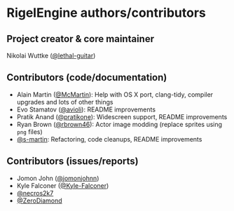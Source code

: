 # RigelEngine authors/contributors

## Project creator & core maintainer

Nikolai Wuttke ([@lethal-guitar](https://github.com/lethal-guitar))

## Contributors (code/documentation)

* Alain Martin ([@McMartin](https://github.com/McMartin)): Help with OS X port, clang-tidy, compiler upgrades and lots of other things
* Evo Stamatov ([@avioli](https://github.com/avioli)): README improvements
* Pratik Anand ([@pratikone](https://github.com/pratikone)): Widescreen support, README improvements
* Ryan Brown ([@rbrown46](https://github.com/rbrown46)): Actor image modding (replace sprites using `png` files)
* [@s-martin](https://github.com/s-martin): Refactoring, code cleanups, README improvements

## Contributors (issues/reports)

* Jomon John ([@jomonjohnn](https://github.com/jomonjohnn))
* Kyle Falconer ([@Kyle-Falconer](https://github.com/Kyle-Falconer))
* [@necros2k7](https://github.com/necros2k7)
* [@ZeroDiamond](https://github.com/ZeroDiamond)
